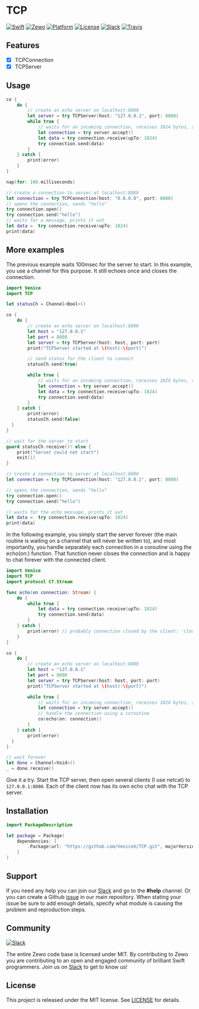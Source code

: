# TCP

[![Swift][swift-badge]][swift-url]
[![Zewo][zewo-badge]][zewo-url]
[![Platform][platform-badge]][platform-url]
[![License][mit-badge]][mit-url]
[![Slack][slack-badge]][slack-url]
[![Travis][travis-badge]][travis-url]

## Features

- [x] TCPConnection
- [x] TCPServer

## Usage

```swift
co {
    do {
        // create an echo server on localhost:8080
        let server = try TCPServer(host: "127.0.0.1", port: 8080)
        while true {
            // waits for an incoming connection, receives 1024 bytes, sends them back
            let connection = try server.accept()
            let data = try connection.receive(upTo: 1024)
            try connection.send(data)
        }
    } catch {
        print(error)
    }
}

nap(for: 100.milliseconds)

// create a connection to server at localhost:8080
let connection = try TCPConnection(host: "0.0.0.0", port: 8080)
// opens the connection, sends "hello"
try connection.open()
try connection.send("hello")
// waits for a message, prints it out
let data =  try connection.receive(upTo: 1024)
print(data)
```

## More examples

The previous example waits 100msec for the server to start. In this example, you use a channel for this purpose. It still echoes once and closes the connection.

```swift
import Venice
import TCP

let statusCh = Channel<Bool>()

co {
    do {
        // create an echo server on localhost:8080
        let host = "127.0.0.1"
        let port = 8080
        let server = try TCPServer(host: host, port: port)
        print("TCPServer started at \(host):\(port)")

        // send status for the client to connect
        statusCh.send(true)

        while true {
            // waits for an incoming connection, receives 1024 bytes, sends them back
            let connection = try server.accept()
            let data = try connection.receive(upTo: 1024)
            try connection.send(data)
        }
    } catch {
        print(error)
        statusCh.send(false)
  }
}

// wait for the server to start
guard statusCh.receive()! else {
    print("Server could not start")
    exit(1)
}

// create a connection to server at localhost:8080
let connection = try TCPConnection(host: "127.0.0.1", port: 8080)

// opens the connection, sends "hello"
try connection.open()
try connection.send("hello")

// waits for the echo message, prints it out
let data =  try connection.receive(upTo: 1024)
print(data)
```

In the following example, you simply start the server forever (the main routine is waiting on a channel that will never be written to), and most importantly, you handle separately each connection in a coroutine using the echo(on:) function. That function never closes the connection and is happy to chat forever with the connected client.

```swift
import Venice
import TCP
import protocol C7.Stream

func echo(on connection: Stream) {
    do {
        while true {
            let data = try connection.receive(upTo: 1024)
            try connection.send(data)
        }
    } catch {
        print(error) // probably connection closed by the client: 'closedStream'
    }
}

co {
    do {
        // create an echo server on localhost:8080
        let host = "127.0.0.1"
        let port = 8080
        let server = try TCPServer(host: host, port: port)
        print("TCPServer started at \(host):\(port)")

        while true {
            // waits for an incoming connection, receives 1024 bytes, sends them back
            let connection = try server.accept()
            // handle the connection using a coroutine
            co(echo(on: connection))
        }
    } catch {
        print(error)
  }
}

// wait forever
let done = Channel<Void>()
_ = done.receive()
```

Give it a try. Start the TCP server, then open several clients (I use netcat) to `127.0.0.1:8080`. Each of the client now has its own echo chat with the TCP server.


## Installation

```swift
import PackageDescription

let package = Package(
    dependencies: [
        .Package(url: "https://github.com/VeniceX/TCP.git", majorVersion: 0, minor: 10)
    ]
)
```

## Support

If you need any help you can join our [Slack](http://slack.zewo.io) and go to the **#help** channel. Or you can create a Github [issue](https://github.com/Zewo/Zewo/issues/new) in our main repository. When stating your issue be sure to add enough details, specify what module is causing the problem and reproduction steps.

## Community

[![Slack][slack-image]][slack-url]

The entire Zewo code base is licensed under MIT. By contributing to Zewo you are contributing to an open and engaged community of brilliant Swift programmers. Join us on [Slack](http://slack.zewo.io) to get to know us!

## License

This project is released under the MIT license. See [LICENSE](LICENSE) for details.

[swift-badge]: https://img.shields.io/badge/Swift-3.0-orange.svg?style=flat
[swift-url]: https://swift.org
[zewo-badge]: https://img.shields.io/badge/Zewo-0.7-FF7565.svg?style=flat
[zewo-url]: http://zewo.io
[platform-badge]: https://img.shields.io/badge/Platforms-OS%20X%20--%20Linux-lightgray.svg?style=flat
[platform-url]: https://swift.org
[mit-badge]: https://img.shields.io/badge/License-MIT-blue.svg?style=flat
[mit-url]: https://tldrlegal.com/license/mit-license
[slack-image]: http://s13.postimg.org/ybwy92ktf/Slack.png
[slack-badge]: https://zewo-slackin.herokuapp.com/badge.svg
[slack-url]: http://slack.zewo.io
[travis-badge]: https://travis-ci.org/VeniceX/TCP.svg?branch=master
[travis-url]: https://travis-ci.org/VeniceX/TCP
